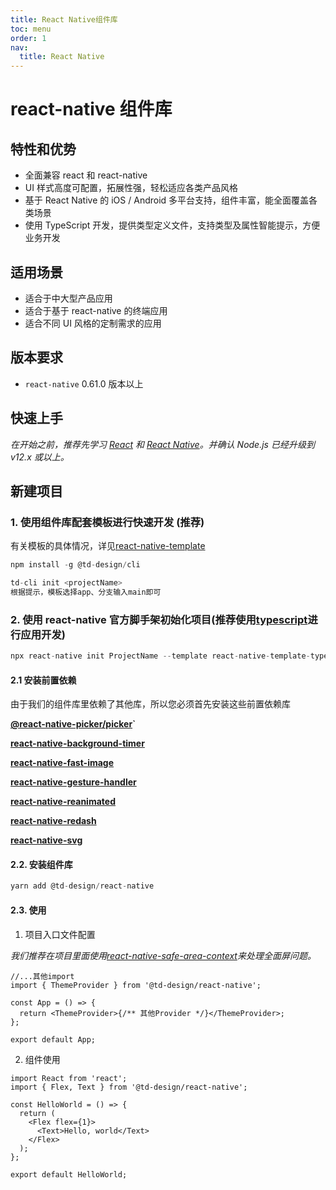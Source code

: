 ```yaml
---
title: React Native组件库
toc: menu
order: 1
nav:
  title: React Native
---
```


# react-native 组件库

## 特性和优势

- 全面兼容 react 和 react-native
- UI 样式高度可配置，拓展性强，轻松适应各类产品风格
- 基于 React Native 的 iOS / Android 多平台支持，组件丰富，能全面覆盖各类场景
- 使用 TypeScript 开发，提供类型定义文件，支持类型及属性智能提示，方便业务开发

## 适用场景

- 适合于中大型产品应用
- 适合于基于 react-native 的终端应用
- 适合不同 UI 风格的定制需求的应用

## 版本要求

- `react-native` 0.61.0 版本以上

## 快速上手

_在开始之前，推荐先学习 [React](https://reactjs.org/) 和 [React Native](http://reactnative.dev/)。并确认 Node.js 已经升级到 v12.x 或以上。_

## 新建项目

### 1. 使用组件库配套模板进行快速开发 (**推荐**)

有关模板的具体情况，详见[react-native-template](/react-native/rn-template)

```js | pure
npm install -g @td-design/cli

td-cli init <projectName>
根据提示，模板选择app、分支输入main即可
```

### 2. 使用 react-native 官方脚手架初始化项目(推荐使用[typescript](https://www.typescriptlang.org/)进行应用开发)

```js | pure
npx react-native init ProjectName --template react-native-template-typescript
```

#### 2.1 安装前置依赖

由于我们的组件库里依赖了其他库，所以您必须首先安装这些前置依赖库

**[@react-native-picker/picker](https://github.com/react-native-picker/picker)`**

**[react-native-background-timer](https://github.com/ocetnik/react-native-background-timer)**

**[react-native-fast-image](https://github.com/DylanVann/react-native-fast-image)**

**[react-native-gesture-handler](https://github.com/software-mansion/react-native-gesture-handler)**

**[react-native-reanimated](https://github.com/software-mansion/react-native-reanimated)**

**[react-native-redash](https://github.com/wcandillon/react-native-redash)**

**[react-native-svg](https://github.com/react-native-svg/react-native-svg)**

#### 2.2. 安装组件库

```js
yarn add @td-design/react-native
```

#### 2.3. 使用

1. 项目入口文件配置

_我们推荐在项目里面使用[react-native-safe-area-context](https://github.com/th3rdwave/react-native-safe-area-context)来处理全面屏问题。_

```tsx | pure
//...其他import
import { ThemeProvider } from '@td-design/react-native';

const App = () => {
  return <ThemeProvider>{/** 其他Provider */}</ThemeProvider>;
};

export default App;
```

2. 组件使用

```tsx | pure
import React from 'react';
import { Flex, Text } from '@td-design/react-native';

const HelloWorld = () => {
  return (
    <Flex flex={1}>
      <Text>Hello, world</Text>
    </Flex>
  );
};

export default HelloWorld;
```
